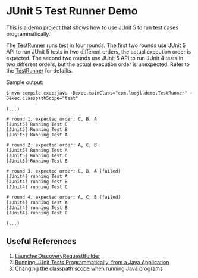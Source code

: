 # JUnit 5 Test Runner Demo

This is a demo project that shows how to use JUnit 5 to run test cases programmatically.

The [TestRunner](src/main/java/com/luojl/demo/TestRunner.java) runs test in four rounds. The first two rounds use JUnit 5 API to run JUnit 5 tests in two different orders, the actual execution order is expected. The second two rounds use JUnit 5 API to run JUnit 4 tests in two different orders, but the actual execution order is unexpected. Refer to the [TestRunner](src/main/java/com/luojl/demo/TestRunner.java) for defailts.

Sample output:

```shell
$ mvn compile exec:java -Dexec.mainClass="com.luojl.demo.TestRunner" -Dexec.classpathScope="test"

(...)

# round 1. expected order: C, B, A
[JUnit5] Running Test C
[JUnit5] Running Test B
[JUnit5] Running Test A

# round 2. expected order: A, C, B
[JUnit5] Running Test A
[JUnit5] Running Test C
[JUnit5] Running Test B

# round 3. expected order: C, B, A (failed)
[JUnit4] running Test A
[JUnit4] running Test B
[JUnit4] running Test C

# round 4. expected order: A, C, B (failed)
[JUnit4] running Test A
[JUnit4] running Test B
[JUnit4] running Test C

(...)
```

## Useful References

1. [LauncherDiscoveryRequestBuilder](https://junit.org/junit5/docs/5.0.0/api/org/junit/platform/launcher/core/LauncherDiscoveryRequestBuilder.html)
2. [Running JUnit Tests Programmatically, from a Java Application](https://www.baeldung.com/junit-tests-run-programmatically-from-java)
3. [Changing the classpath scope when running Java programs](https://www.mojohaus.org/exec-maven-plugin/examples/example-exec-or-java-change-classpath-scope.html)
